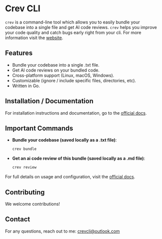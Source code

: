 # Crev CLI

`crev` is a command-line tool which allows you to easily bundle your codebase into a single file and get AI code reviews. `crev` helps you improve your code quality and catch bugs early right from your cli. For more information visit the [website](https://crevcli.com/).

## Features

- Bundle your codebase into a single .txt file.
- Get AI code reviews on your bundled code.
- Cross-platform support (Linux, macOS, Windows).
- Customizable (ignore / include specific files, directories, etc).
- Written in Go.

## Installation / Documentation

For installation instructions and documentation, go to the [official docs](https://crevcli.com/docs).

## Important Commands

* **Bundle your codebase (saved locally as a .txt file)**:

   ```bash
   crev bundle
   ```

* **Get an ai code review of this bundle (saved locally as a .md file)**:

   ```bash
   crev review
   ```

For full details on usage and configuration, visit the [official docs](https://crevcli.com/docs).


## Contributing

We welcome contributions!

## Contact

For any questions, reach out to me:
crevcli@outlook.com
